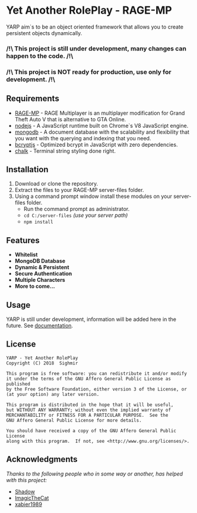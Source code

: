 # Yet Another RolePlay - RAGE-MP

YARP aim`s to be an object oriented framework that allows you to create persistent objects dynamically.  
### /!\ This project is still under development, many changes can happen to the code. /!\
### /!\ This project is NOT ready for production, use only for development. /!\

## Requirements
* [RAGE-MP](http://rage.mp) - RAGE Multiplayer is an multiplayer modification for Grand Theft Auto V that is alternative to GTA Online.
* [nodejs](https://nodejs.org) - A JavaScript runtime built on Chrome`s V8 JavaScript engine.
* [mongodb](https://www.npmjs.com/package/mongodb) - A document database with the scalability and flexibility that you want with the querying and indexing that you need.
* [bcryptjs](https://www.npmjs.com/package/bcryptjs) - Optimized bcrypt in JavaScript with zero dependencies.
* [chalk](https://www.npmjs.com/package/chalk) - Terminal string styling done right.

## Installation

1. Download or clone the repository.
2. Extract the files to your RAGE-MP server-files folder.
3. Using a command prompt window install these modules on your server-files folder.
   * Run the command prompt as administrator.
   * ```cd C:/server-files``` *(use your server path)*
   * ```npm install```

## Features
* **Whitelist**
* **MongoDB Database**
* **Dynamic & Persistent**
* **Secure Authentication**
* **Multiple Characters**
* **More to come...**

## Usage

YARP is still under development, information will be added here in the future. See [documentation](https://github.com/Sighmir/YARP/blob/master/DOCUMENTATION.md).

## License

    YARP - Yet Another RolePlay
    Copyright (C) 2018  Sighmir

    This program is free software: you can redistribute it and/or modify
    it under the terms of the GNU Affero General Public License as published
    by the Free Software Foundation, either version 3 of the License, or
    (at your option) any later version.

    This program is distributed in the hope that it will be useful,
    but WITHOUT ANY WARRANTY; without even the implied warranty of
    MERCHANTABILITY or FITNESS FOR A PARTICULAR PURPOSE.  See the
    GNU Affero General Public License for more details.

    You should have received a copy of the GNU Affero General Public License
    along with this program.  If not, see <http://www.gnu.org/licenses/>.

## Acknowledgments
*Thanks to the following people who in some way or another, has helped with this project:*

* [Shadow](https://github.com/shadowbrz)
* [ImagicTheCat](https://github.com/ImagicTheCat)
* [xabier1989](https://github.com/xabier1989)
